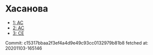 # Хасанова
- [1: AC](1.md)
- [2: AC](2.md)
- [3: CE](3.md)

Commit: c15317bbaa2f3ef4a4d9e49c93cc0132979b81b8
 fetched at: 20201103-165146

